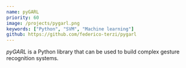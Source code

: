 ```yaml
---
name: pyGARL
priority: 60
image: /projects/pygarl.png
keywords: ["Python", "SVM", "Machine learning"]
github: https://github.com/federico-terzi/pygarl
---
```

*pyGARL* is a Python library that can be used to build complex gesture recognition systems.